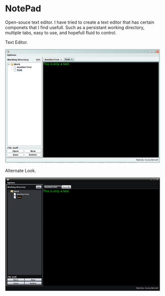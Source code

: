 # NotePad
Open-souce text editor.
I have tried to create a text editor that has certain componets that I find usefull. Such as a persistant  working directory, multiple tabs, easy to use, and hopefull fluid to control.


Text Editor.

![alt text](screenshots/TextEditor.png "Text Editor")



Alternate Look.

![alt text](screenshots/NotePad.png "Alternate Look")
